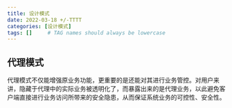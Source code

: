 ```yaml
---
title: 设计模式
date: 2022-03-18 +/-TTTT
categories: [设计模式]
tags: []     # TAG names should always be lowercase
---
```


## 代理模式
代理模式不仅能增强原业务功能，更重要的是还能对其进行业务管控。对用户来讲，隐藏于代理中的实际业务被透明化了，而暴露出来的是代理业务，以此避免客户端直接进行业务访问所带来的安全隐患，从而保证系统业务的可控性、安全性。